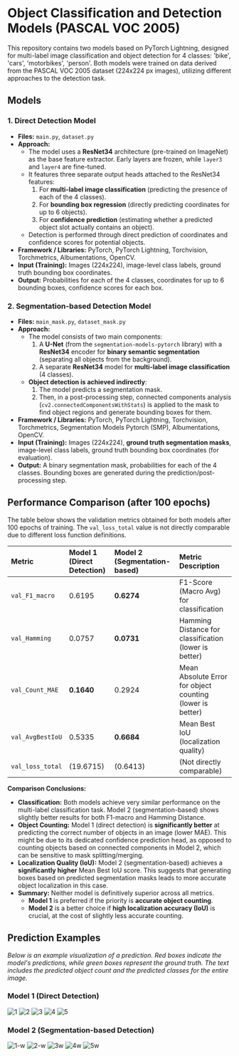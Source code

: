# Object Classification and Detection Models (PASCAL VOC 2005)

This repository contains two models based on PyTorch Lightning, designed for multi-label image classification and object detection for 4 classes: 'bike', 'cars', 'motorbikes', 'person'. Both models were trained on data derived from the PASCAL VOC 2005 dataset (224x224 px images), utilizing different approaches to the detection task.

## Models

### 1. Direct Detection Model

* **Files:** `main.py`, `dataset.py`
* **Approach:**
    * The model uses a **ResNet34** architecture (pre-trained on ImageNet) as the base feature extractor. Early layers are frozen, while `layer3` and `layer4` are fine-tuned.
    * It features three separate output heads attached to the ResNet34 features:
        1.  For **multi-label image classification** (predicting the presence of each of the 4 classes).
        2.  For **bounding box regression** (directly predicting coordinates for up to 6 objects).
        3.  For **confidence prediction** (estimating whether a predicted object slot actually contains an object).
    * Detection is performed through direct prediction of coordinates and confidence scores for potential objects.
* **Framework / Libraries:** PyTorch, PyTorch Lightning, Torchvision, Torchmetrics, Albumentations, OpenCV.
* **Input (Training):** Images (224x224), image-level class labels, ground truth bounding box coordinates.
* **Output:** Probabilities for each of the 4 classes, coordinates for up to 6 bounding boxes, confidence scores for each box.

### 2. Segmentation-based Detection Model

* **Files:** `main_mask.py`, `dataset_mask.py`
* **Approach:**
    * The model consists of two main components:
        1.  A **U-Net** (from the `segmentation-models-pytorch` library) with a **ResNet34** encoder for **binary semantic segmentation** (separating all objects from the background).
        2.  A separate **ResNet34** model for **multi-label image classification** (4 classes).
    * **Object detection is achieved indirectly**:
        1.  The model predicts a segmentation mask.
        2.  Then, in a post-processing step, connected components analysis (`cv2.connectedComponentsWithStats`) is applied to the mask to find object regions and generate bounding boxes for them.
* **Framework / Libraries:** PyTorch, PyTorch Lightning, Torchvision, Torchmetrics, Segmentation Models Pytorch (SMP), Albumentations, OpenCV.
* **Input (Training):** Images (224x224), **ground truth segmentation masks**, image-level class labels, ground truth bounding box coordinates (for evaluation).
* **Output:** A binary segmentation mask, probabilities for each of the 4 classes. Bounding boxes are generated during the prediction/post-processing step.

## Performance Comparison (after 100 epochs)

The table below shows the validation metrics obtained for both models after 100 epochs of training. The `val_loss_total` value is not directly comparable due to different loss function definitions.

| Metric             | Model 1 (Direct Detection) | Model 2 (Segmentation-based) | Metric Description                       |
| :------------------ | :------------------------- | :--------------------------- | :--------------------------------------- |
| `val_F1_macro`      | 0.6195                     | **0.6274** | F1-Score (Macro Avg) for classification |
| `val_Hamming`       | 0.0757                     | **0.0731** | Hamming Distance for classification (lower is better) |
| `val_Count_MAE`     | **0.1640** | 0.2924                       | Mean Absolute Error for object counting (lower is better) |
| `val_AvgBestIoU`    | 0.5335                     | **0.6684** | Mean Best IoU (localization quality)     |
| `val_loss_total`    | (19.6715)                  | (0.6413)                     | (Not directly comparable)                |

**Comparison Conclusions:**

* **Classification:** Both models achieve very similar performance on the multi-label classification task. Model 2 (segmentation-based) shows slightly better results for both F1-macro and Hamming Distance.
* **Object Counting:** Model 1 (direct detection) is **significantly better** at predicting the correct number of objects in an image (lower MAE). This might be due to its dedicated confidence prediction head, as opposed to counting objects based on connected components in Model 2, which can be sensitive to mask splitting/merging.
* **Localization Quality (IoU):** Model 2 (segmentation-based) achieves a **significantly higher** Mean Best IoU score. This suggests that generating boxes based on predicted segmentation masks leads to more accurate object localization in this case.
* **Summary:** Neither model is definitively superior across all metrics.
    * **Model 1** is preferred if the priority is **accurate object counting**.
    * **Model 2** is a better choice if **high localization accuracy (IoU)** is crucial, at the cost of slightly less accurate counting.

## Prediction Examples
*Below is an example visualization of a prediction. Red boxes indicate the model's predictions, while green boxes represent the ground truth. The text includes the predicted object count and the predicted classes for the entire image.*

### Model 1 (Direct Detection)
![1](https://github.com/user-attachments/assets/60f3b87f-335d-4a22-b786-17d5412b1ee9)
![2](https://github.com/user-attachments/assets/daaa5d53-902c-4bda-af26-7931acd93b86)
![3](https://github.com/user-attachments/assets/4c20060a-0ca2-43b3-aabb-b7fda5d1e547)
![4](https://github.com/user-attachments/assets/d6d10a19-8951-437d-a542-7641c6c24d1e)
![5](https://github.com/user-attachments/assets/36a309dc-e851-403c-a080-2ee526fbad99)

### Model 2 (Segmentation-based Detection)
![1-w](https://github.com/user-attachments/assets/9e57b841-6352-4c83-8919-be21784a396a)
![2-w](https://github.com/user-attachments/assets/613a63b7-93b0-422b-93e2-2c986cda5e5b)
![3w](https://github.com/user-attachments/assets/bf809757-4702-4655-8efd-c62497c27d15)
![4w](https://github.com/user-attachments/assets/bf84301b-629d-408f-8736-ad7bff35ad9f)
![5w](https://github.com/user-attachments/assets/76cac43a-2365-450e-8c59-6586087469c7)
